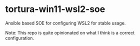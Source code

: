 # tortura-win11-wsl2-soe

Ansible based SOE for configuring WSL2 for stable usage.

Note: This repo is quite opinionated on what I think is a correct configuration.
